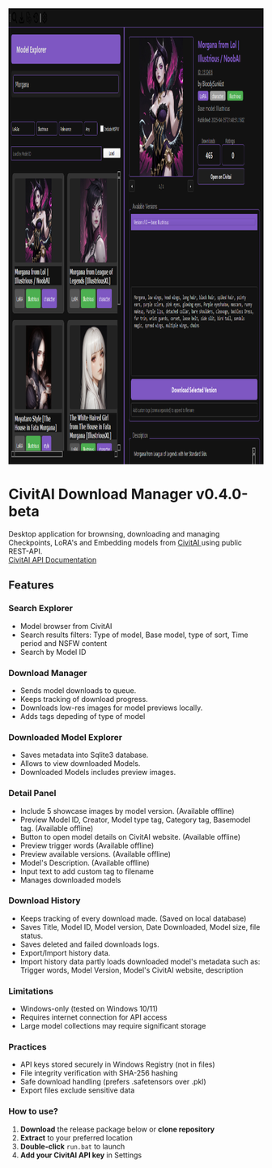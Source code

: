 <div>
  <img src="screenshot.png" width="735" height="900"></img>
</div>


# CivitAI Download Manager v0.4.0-beta
Desktop application for brownsing, downloading and managing Checkpoints, LoRA's and Embedding models from <a href=civitai.com> CivitAI </a> using public REST-API. <br>
[CivitAI API Documentation](https://developer.civitai.com/docs/intro)


## Features

### Search Explorer
- Model browser from CivitAI
- Search results filters: Type of model, Base model, type of sort, Time period and NSFW content
- Search by Model ID

### Download Manager
- Sends model downloads to queue.
- Keeps tracking of download progress.
- Downloads low-res images for model previews locally.
- Adds tags depeding of type of model

### Downloaded Model Explorer
- Saves metadata into Sqlite3 database.
- Allows to view downloaded Models.
- Downloaded Models includes preview images.

### Detail Panel
- Include 5 showcase images by model version. (Available offline)
- Preview Model ID, Creator, Model type tag, Category tag, Basemodel tag.  (Available offline)
- Button to open model details on CivitAI website. (Available offline)
- Preview trigger words (Available offline)
- Preview available versions. (Available offline)
- Model's Description. (Available offline)
- Input text to add custom tag to filename
- Manages downloaded models

### Download History
- Keeps tracking of every download made. (Saved on local database)
- Saves Title, Model ID, Model version, Date Downloaded, Model size, file status.
- Saves deleted and failed downloads logs.
- Export/Import history data.
- Import history data partly loads downloaded model's metadata such as: Trigger words, Model Version, Model's CivitAI website, description

### Limitations
- Windows-only (tested on Windows 10/11)
- Requires internet connection for API access
- Large model collections may require significant storage

### Practices
- API keys stored securely in Windows Registry (not in files)
- File integrity verification with SHA-256 hashing
- Safe download handling (prefers .safetensors over .pkl)
- Export files exclude sensitive data


### How to use?

1. **Download** the release package below or **clone repository**
2. **Extract** to your preferred location
3. **Double-click** `run.bat` to launch
4. **Add your CivitAI API key** in Settings
